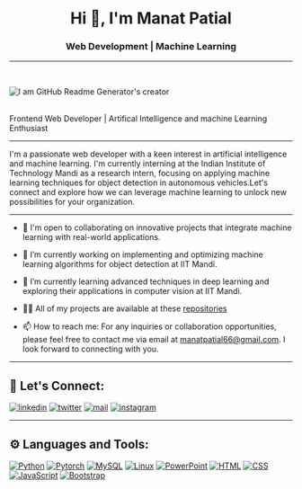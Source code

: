 
<h1 align="center">Hi 👋, I'm Manat Patial</h1>
<h3 align='center'>
  Web Development | Machine Learning
</h3>
<hr width="100%" color="grey">
<div align='center'>
</div>
<br/>

![I am GitHub Readme Generator's creator](https://www.expert.ai/wp-content/uploads/2022/03/Machine-Learning-Definition.jpg)

<br>
Frontend Web Developer | Artifical Intelligence and machine Learning Enthusiast
<br/>

____

I'm a passionate web developer with a keen interest in artificial intelligence and machine learning. I'm currently interning at the Indian Institute of Technology Mandi as a research intern, focusing on applying machine learning techniques for object detection in autonomous vehicles.Let's connect and explore how we can leverage machine learning to unlock new possibilities for your organization.

____
- 🤝 I'm open to collaborating on innovative projects that integrate machine learning with real-world applications.

- 🔭 I’m currently working on  implementing and optimizing machine learning algorithms for object detection at IIT Mandi.

- 🌱 I’m currently learning advanced techniques in deep learning and exploring their applications in computer vision at IIT Mandi.

- 👨‍💻 All of my projects are available at these [repositories](https://github.com/Manatpatial?tab=repositories)
  
- 📫 How to reach me: For any inquiries or collaboration opportunities, please feel free to contact me via email at manatpatial66@gmail.com. I look forward to connecting with you.

____
## 🔗 Let's Connect:
[![linkedin](https://img.shields.io/badge/LinkedIn-0077B5?style=for-the-badge&logo=linkedin&logoColor=white)](https://https://www.linkedin.com/in/manat-patial-116888289/)
[![twitter](https://img.shields.io/badge/Twitter-1DA1F2?style=for-the-badge&logo=twitter&logoColor=white)](https://twitter.com/manat_patial)
[![mail](https://img.shields.io/badge/Gmail-D14836?style=for-the-badge&logo=gmail&logoColor=white)](mailto:manatpatial@66@gmail.com)
[![instagram](https://img.shields.io/badge/Instagram-E4405F?style=for-the-badge&logo=instagram&logoColor=white)]()

____
## ⚙ Languages and Tools:
[![Python](https://img.shields.io/badge/Python-FFD43B?style=for-the-badge&logo=python&logoColor=blue)](https://www.python.org/)
[![Pytorch](https://img.shields.io/badge/PyTorch-EE4C2C?style=for-the-badge&logo=pytorch&logoColor=white)](https://pytorch.org/)
[![MySQL](https://img.shields.io/badge/MySQL-4479A1?style=for-the-badge&logo=mysql&logoColor=white)](https://www.mysql.com/)
[![Linux](https://img.shields.io/badge/Linux-FCC624?style=for-the-badge&logo=linux&logoColor=black)](https://www.linux.org/)
[![PowerPoint](https://img.shields.io/badge/PowerPoint-B7472A?style=for-the-badge&logo=microsoft-powerpoint&logoColor=white)](https://www.microsoft.com/en-us/microsoft-365/powerpoint)
[![HTML](https://img.shields.io/badge/HTML5-E34F26?style=for-the-badge&logo=html5&logoColor=white)](https://developer.mozilla.org/en-US/docs/Web/HTML)
[![CSS](https://img.shields.io/badge/CSS3-1572B6?style=for-the-badge&logo=css3&logoColor=white)](https://developer.mozilla.org/en-US/docs/Web/CSS)
[![JavaScript](https://img.shields.io/badge/JavaScript-F7DF1E?style=for-the-badge&logo=javascript&logoColor=black)](https://developer.mozilla.org/en-US/docs/Web/JavaScript)
[![Bootstrap](https://img.shields.io/badge/Bootstrap-563D7C?style=for-the-badge&logo=bootstrap&logoColor=white)](https://getbootstrap.com/)
